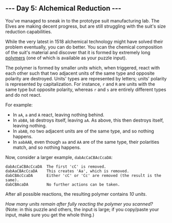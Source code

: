 --- Day 5: Alchemical Reduction ---
-----------------------------------

You've managed to sneak in to the prototype suit manufacturing lab. The
Elves are making decent progress, but are still struggling with the
suit's size reduction capabilities.

While the very latest in 1518 alchemical technology might have solved
their problem eventually, you can do better. You scan the chemical
composition of the suit's material and discover that it is formed by
extremely long [polymers](https://en.wikipedia.org/wiki/Polymer) (one of
which is available as your puzzle input).

The polymer is formed by smaller *units* which, when triggered, react
with each other such that two adjacent units of the same type and
opposite polarity are destroyed. Units' types are represented by
letters; units' polarity is represented by capitalization. For instance,
`r` and `R` are units with the same type but opposite polarity, whereas
`r` and `s` are entirely different types and do not react.

For example:

-   In `aA`, `a` and `A` react, leaving nothing behind.
-   In `abBA`, `bB` destroys itself, leaving `aA`. As above, this then
    destroys itself, leaving nothing.
-   In `abAB`, no two adjacent units are of the same type, and so
    nothing happens.
-   In `aabAAB`, even though `aa` and `AA` are of the same type, their
    polarities match, and so nothing happens.

Now, consider a larger example, `dabAcCaCBAcCcaDA`:

    dabAcCaCBAcCcaDA  The first 'cC' is removed.
    dabAaCBAcCcaDA    This creates 'Aa', which is removed.
    dabCBAcCcaDA      Either 'cC' or 'Cc' are removed (the result is the same).
    dabCBAcaDA        No further actions can be taken.

After all possible reactions, the resulting polymer contains *10 units*.

*How many units remain after fully reacting the polymer you scanned?*
(Note: in this puzzle and others, the input is large; if you copy/paste
your input, make sure you get the whole thing.)


